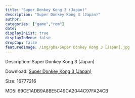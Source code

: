 ```yaml
---
title: "Super Donkey Kong 3 (Japan)"
description: "Super Donkey Kong 3 (Japan)"
author: 
categories: ["game","rom"]
date: 
displayInList: true
displayInMenu: false
dropCap: false
featuredImage: /img/gba/Super Donkey Kong 3 [Japan].jpg
---
```


Description: Super Donkey Kong 3 (Japan)

Download: <a style="text-decoration:underline;" href="https://mega.nz/#!TOBkzaQY!alhj4_CIxYIXVosbsFSq_gG-gBoxOoFJVc-82s0n7DQ" target = "_blank" rel = "nofollow" > Super Donkey Kong 3 (Japan)</a>

Size: 16777216

MD5: 69CE1ADB9A8BE5C49CA2044C97FA24CB

